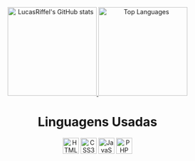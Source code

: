 
<p align="center">
<a href="http://www.github.com/LucasRiffel">
    <img height="200em" src="https://github-readme-stats.vercel.app/api?username=LucasRiffel&show_icons=true&hide=&count_private=false&title_color=0891b2&text_color=ffffff&icon_color=0891b2&bg_color=000300&hide_border=false&show_icons=true" alt="LucasRiffel's GitHub stats"/>
</a>
<a href="https://github.com/LucasRiffel">
    <img height="200em" src="https://github-readme-stats.vercel.app/api/top-langs/?username=LucasRiffel&langs_count=15&title_color=0891b2&text_color=ffffff&icon_color=0891b2&bg_color=000300&hide_border=false&locale=en&custom_title=Top%20%Languages" alt="Top Languages" />
</a>
</p>

  <h1 align="center">Linguagens Usadas</h1>
  <p align="center">
  <a href="https://developer.mozilla.org/en-US/docs/Glossary/HTML5" target="_blank" rel="noreferrer"><img src="https://raw.githubusercontent.com/danielcranney/readme-generator/main/public/icons/skills/html5-colored.svg" width="36" height="36" alt="HTML5" /></a>
  <a href="https://www.w3.org/TR/CSS/#css" target="_blank" rel="noreferrer"><img src="https://raw.githubusercontent.com/danielcranney/readme-generator/main/public/icons/skills/css3-colored.svg" width="36" height="36" alt="CSS3" /></a>
<a href="https://developer.mozilla.org/en-US/docs/Web/JavaScript" target="_blank" rel="noreferrer"><img src="https://raw.githubusercontent.com/danielcranney/readme-generator/main/public/icons/skills/javascript-colored.svg" width="36" height="36" alt="JavaScript" /></a>
  <a href="https://www.php.net/" target="_blank" rel="noreferrer"><img src="https://raw.githubusercontent.com/danielcranney/readme-generator/main/public/icons/skills/php-colored.svg" width="36" height="36" alt="PHP"/></a>
</p>
</p>
